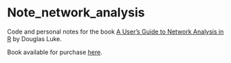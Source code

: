 # Note_network_analysis

Code and personal notes for the book [A User’s Guide to Network Analysis in R](https://link.springer.com/book/10.1007/978-3-319-23883-8) by Douglas Luke.  

Book available for purchase [here](https://www.amazon.com/Users-Guide-Network-Analysis/dp/3319238825).

